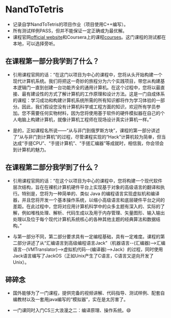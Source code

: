 # NandToTetris

- 记录自学NandToTetris的项目作业（项目使用C++编写）。
- 所有测试样例PASS，但并不能保证一定正确或为最优解。
- 课程官网[official website](https://www.nand2tetris.org/)和Coursera上的课程[courses](https://www.coursera.org/learn/build-a-computer)。这门课程的测试都在本地，可以选择旁听。

## 在课程第一部分我学到了什么？

- 引用课程官网的话：“在这门以项目为中心的课程中，您将从头开始构建一个现代计算机系统。我们将把这一奇妙的旅程分为六个实践项目，带您从构建基本逻辑门一直到创建一台功能齐全的通用计算机。在这个过程中，您将以最直接、最有建设性的方式了解计算机的工作原理和设计方法。这是一门自成体系的课程：学习成功和构建计算机系统所需的所有知识都将作为学习体验的一部分。因此，我们假设您没有计算机科学或工程方面的知识，欢迎所有学员参加。您不需要任何实物材料，因为您将使用基于软件的硬件模拟器在自己的个人电脑上构建计算机，就像计算机工程师在现场设计真实计算机一样。”

- 是的，正如课程名所说——“从与非门到俄罗斯方块”，课程的第一部分讲述了“从与非门到计算机”的过程，尽管课程实现的“Hack”计算机较为简单，但当达成“手搓CPU”、“手搓计算机”、“手搓汇编器”等成就时，相信我，你会领会到计算机的魅力。

## 在课程第二部分我学到了什么？

- 引用课程官网的话：“在这个以项目为中心的课程中，您将构建一个现代软件层次结构，旨在在裸机计算机硬件平台上实现基于对象的高级语言的翻译和执行。特别是，您将为一种简单的、类似 Java 的编程语言实现虚拟机和编译器，并且您将开发一个基本操作系统，以缩小高级语言和底层硬件平台之间的差距。在此过程中，您将对应用计算机科学中的众多主题有深入的、实际的了解，例如堆栈处理、解析、代码生成以及用于内存管理、矢量图形、输入输出处理以及位于每个现代计算机系统核心的各种其他主题的经典算法和数据结构。”

- 与第一部分不同，第二部分要求具有一定编程基础，具有一定难度。课程的第二部分讲述了从“汇编语言到高级编程语言Jack”（机器语言--(汇编器)-->汇编语言--(VMTranslator)-->虚拟机代码--(编译器)-->Jack）的过程，同时使用Jack语言编写了JackOS（正如Unix产生了C语言，C语言又逆向开发了Unix）。

## 碎碎念

- 国外能够为了一门课程，提供完备的视频讲解、代码指导、测试样例、配套自编教材以及一套用java编写的“模拟器”，实在是太厉害了。

- 一门课同时入门CS三大浪漫之二：编译原理、操作系统。😄
